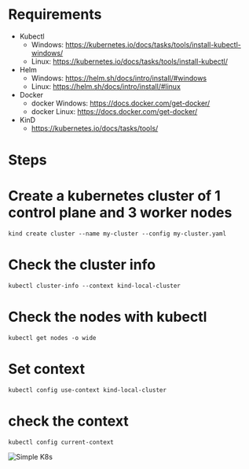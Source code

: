 # Requirements

- Kubectl
    - Windows: https://kubernetes.io/docs/tasks/tools/install-kubectl-windows/
    - Linux: https://kubernetes.io/docs/tasks/tools/install-kubectl/
- Helm
    - Windows: https://helm.sh/docs/intro/install/#windows
    - Linux: https://helm.sh/docs/intro/install/#linux
- Docker
    - docker Windows: https://docs.docker.com/get-docker/
    - docker Linux: https://docs.docker.com/get-docker/
- KinD
    - https://kubernetes.io/docs/tasks/tools/

# Steps
# Create a kubernetes cluster of 1 control plane and 3 worker nodes
`kind create cluster --name my-cluster --config my-cluster.yaml`

# Check the cluster info
`kubectl cluster-info --context kind-local-cluster`

# Check the nodes with kubectl
`kubectl get nodes -o wide`

# Set context
`kubectl config use-context kind-local-cluster`

# check the context
`kubectl config current-context`


![Simple K8s](https://github.com/ayyoubmaul/kubernetes/assets/74217351/4965d156-e137-4d0d-984d-4d1f0db53b9a)
